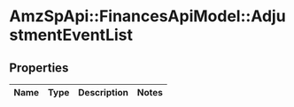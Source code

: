 # AmzSpApi::FinancesApiModel::AdjustmentEventList

## Properties
Name | Type | Description | Notes
------------ | ------------- | ------------- | -------------

